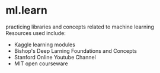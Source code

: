 # ml.learn
practicing libraries and concepts related to machine learning <br>
Resources used include:
- Kaggle learning modules
- Bishop's Deep Larning Foundations and Concepts
- Stanford Online Youtube Channel
- MIT open courseware

